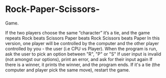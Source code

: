 # Rock-Paper-Scissors-
Game.


If the two players choose the same “character” it’s a tie, and the game repeats
Rock beats Scissors
Paper beats Rock
Scissors beats Paper
In this version, one player will be controlled by the computer and the other player controlled by you - the user (i.e CPU vs Player).
When the program is run, ask the user to pick an option between "R", "P" or "S"
If user input is invalid (not amongst our options), print an error, and ask for their input again
If there is a winner, it prints the winner, and the program ends. 
If it's a tie (the computer and player pick the same move), restart the game.
